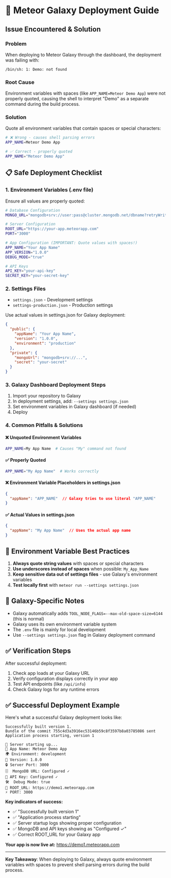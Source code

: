 # 🚀 Meteor Galaxy Deployment Guide

## Issue Encountered & Solution

### Problem
When deploying to Meteor Galaxy through the dashboard, the deployment was failing with:
```
/bin/sh: 1: Demo: not found
```

### Root Cause
Environment variables with spaces (like `APP_NAME=Meteor Demo App`) were not properly quoted, causing the shell to interpret "Demo" as a separate command during the build process.

### Solution
Quote all environment variables that contain spaces or special characters:
```bash
# ❌ Wrong - causes shell parsing errors
APP_NAME=Meteor Demo App

# ✅ Correct - properly quoted
APP_NAME="Meteor Demo App"
```

## 📋 Safe Deployment Checklist

### 1. Environment Variables (.env file)
Ensure all values are properly quoted:
```bash
# Database Configuration
MONGO_URL="mongodb+srv://user:pass@cluster.mongodb.net/dbname?retryWrites=true&w=majority"

# Server Configuration  
ROOT_URL="https://your-app.meteorapp.com"
PORT="3000"

# App Configuration (IMPORTANT: Quote values with spaces!)
APP_NAME="Your App Name"
APP_VERSION="1.0.0"
DEBUG_MODE="true"

# API Keys
API_KEY="your-api-key"
SECRET_KEY="your-secret-key"
```

### 2. Settings Files
- `settings.json` - Development settings
- `settings-production.json` - Production settings

Use actual values in settings.json for Galaxy deployment:
```json
{
  "public": {
    "appName": "Your App Name",
    "version": "1.0.0",
    "environment": "production"
  },
  "private": {
    "mongoUrl": "mongodb+srv://...",
    "secret": "your-secret"
  }
}
```

### 3. Galaxy Dashboard Deployment Steps
1. Import your repository to Galaxy
2. In deployment settings, add: `--settings settings.json`
3. Set environment variables in Galaxy dashboard (if needed)
4. Deploy

### 4. Common Pitfalls & Solutions

#### ❌ Unquoted Environment Variables
```bash
APP_NAME=My App Name  # Causes "My" command not found
```

#### ✅ Properly Quoted
```bash
APP_NAME="My App Name"  # Works correctly
```

#### ❌ Environment Variable Placeholders in settings.json
```json
{
  "appName": "APP_NAME"  // Galaxy tries to use literal "APP_NAME"
}
```

#### ✅ Actual Values in settings.json
```json
{
  "appName": "My App Name"  // Uses the actual app name
}
```

## 🔧 Environment Variable Best Practices

1. **Always quote string values** with spaces or special characters
2. **Use underscores instead of spaces** when possible: `My_App_Name`
3. **Keep sensitive data out of settings files** - use Galaxy's environment variables
4. **Test locally first** with `meteor run --settings settings.json`

## 🌟 Galaxy-Specific Notes

- Galaxy automatically adds `TOOL_NODE_FLAGS=--max-old-space-size=6144` (this is normal)
- Galaxy uses its own environment variable system
- The `.env` file is mainly for local development
- Use `--settings settings.json` flag in Galaxy deployment command

## ✅ Verification Steps

After successful deployment:
1. Check app loads at your Galaxy URL
2. Verify configuration displays correctly in your app
3. Test API endpoints (like `/api/info`)
4. Check Galaxy logs for any runtime errors

## ✅ Successful Deployment Example

Here's what a successful Galaxy deployment looks like:

```
Successfully built version 1.
Bundle of the commit 755c4d3a3916ec53146b59c8f3597b8a03785086 sent
Application process starting, version 1

🚀 Server starting up...
📱 App Name: Meteor Demo App
🌍 Environment: development
🔢 Version: 1.0.0
🔒 Server Port: 3000
🗄️  MongoDB URL: Configured ✓
🔑 API Key: Configured ✓
🛠️  Debug Mode: true
📍 ROOT_URL: https://demo1.meteorapp.com
⚡ PORT: 3000
```

**Key indicators of success:**
- ✅ "Successfully built version 1"
- ✅ "Application process starting"
- ✅ Server startup logs showing proper configuration
- ✅ MongoDB and API keys showing as "Configured ✓"
- ✅ Correct ROOT_URL for your Galaxy app

**Your app is now live at:** https://demo1.meteorapp.com

---

**Key Takeaway**: When deploying to Galaxy, always quote environment variables with spaces to prevent shell parsing errors during the build process.
